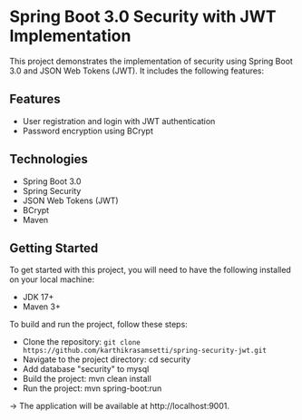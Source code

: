 # Spring Boot 3.0 Security with JWT Implementation
This project demonstrates the implementation of security using Spring Boot 3.0 and JSON Web Tokens (JWT). It includes the following features:

## Features
* User registration and login with JWT authentication
* Password encryption using BCrypt


## Technologies
* Spring Boot 3.0
* Spring Security
* JSON Web Tokens (JWT)
* BCrypt
* Maven
 
## Getting Started
To get started with this project, you will need to have the following installed on your local machine:

* JDK 17+
* Maven 3+


To build and run the project, follow these steps:

* Clone the repository: `git clone https://github.com/karthikrasamsetti/spring-security-jwt.git`
* Navigate to the project directory: cd security
* Add database "security" to mysql 
* Build the project: mvn clean install
* Run the project: mvn spring-boot:run 

-> The application will be available at http://localhost:9001.

